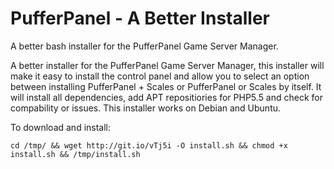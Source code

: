 # PufferPanel - A Better Installer
A better bash installer for the PufferPanel Game Server Manager.


A better installer for the PufferPanel Game Server Manager, this installer will make it easy to install the control panel and allow you to select an option between installing PufferPanel + Scales or PufferPanel or Scales by itself. It will install all dependencies, add APT repositiories for PHP5.5 and check for compability or issues. This installer works on Debian and Ubuntu.


To download and install:

    cd /tmp/ && wget http://git.io/vTj5i -O install.sh && chmod +x install.sh && /tmp/install.sh
